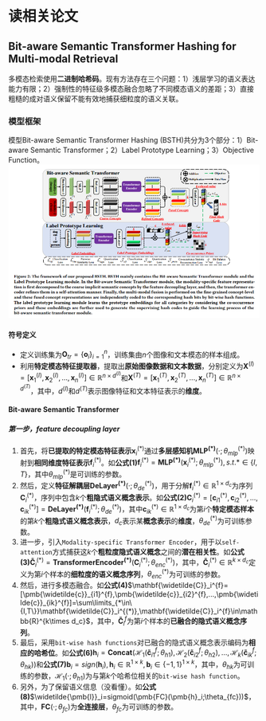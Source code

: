 # 读相关论文
## Bit-aware Semantic Transformer Hashing for Multi-modal Retrieval
多模态检索使用**二进制哈希码**。现有方法存在三个问题：1）浅层学习的语义表达能力有限；2）强制性的特征级多模态融合忽略了不同模态语义的差距；3）直接粗糙的成对语义保留不能有效地捕获细粒度的语义关联。

### 模型框架
模型Bit-aware Semantic Transformer Hashing (BSTH)共分为3个部分：1）Bit-aware Semantic Transformer；2）Label Prototype Learning；3）Objective Function。
![picture 1](assets/images/1685349822578.png)  

#### 符号定义
- 定义训练集为$\mathbf{O}_{tr}=\{\mathbf{o}_i\}_{i=1}^n$，训练集由$n$个图像和文本模态的样本组成。
- 利用**特定模态特征提取器**，提取出**原始图像数据和文本数据**，分别定义为$\mathbf{X}^{(I)}=[\pmb{x}_1^{(I)},\pmb{x}_2^{(I)},...,\pmb{x}_n^{(I)}] \in \mathbb{R}^{n\times d^{(I)}}$和$\mathbf{X}^{(T)}=[\pmb{x}_1^{(T)},\pmb{x}_2^{(T)},...,\pmb{x}_n^{(T)}] \in \mathbb{R}^{n\times d^{(T)}}$，其中，$d^{(I)}$和$d^{(T)}$表示图像特征和文本特征表示的**维度**。

#### Bit-aware Semantic Transformer
##### 第一步，feature decoupling layer
1. 首先，将**已提取的特定模态特征表示**$\pmb{x}_i^{(*)}$通过**多层感知机**$\pmb{MLP^{(*)}}(·;\theta_{mlp}^{(*)})$映射到**相同维度特征表示**$\pmb{f}_i^{(*)}$。如**公式(1)**$\pmb{f}_i^{(*)}=\pmb{MLP^{(*)}}(\pmb{x}_i^{(*)};\theta_{mlp}^{(*)}),s.t.*\in\{I,T\}$，其中$\theta_{mlp}^{(*)}$是可训练的参数。
2. 然后，定义**特征解耦层**$\pmb{DeLayer^{(*)}}(·;\theta_{de}^{(*)})$，用于分解$\pmb{f}_i^{(*)}\in\mathbb{R}^{1\times d_c}$为序列$\mathbf{C}_i^{(*)}$，序列中包含$k$个**粗隐式语义概念表示**。如**公式(2)**$\mathbf{C}_i^{(*)}=[\pmb{c}_{i1}^{(*)},\pmb{c}_{i2}^{(*)},...,\pmb{c}_{ik}^{(*)}]=\pmb{DeLayer^{(*)}}(\pmb{f}_i^{(*)};\theta_{de}^{(*)})$，其中$\pmb{c}_{ik}^{(*)}\in\mathbb{R}^{1\times d_c}$为第$i$个**特定模态样本**的第$k$个**粗隐式语义概念表示**，$d_c$表示某**概念表示**的**维度**，$\theta_{de}^{(*)}$为可训练参数。
3. 进一步，引入`Modality-specific Transformer Encoder`，用于以`self-attention`方式捕获这$k$个**粗粒度隐式语义概念**之间的**潜在相关性**。如**公式(3)**$\mathbf{\widetilde{C}}_i^{(*)}=\pmb{TransformerEncoder^{(*)}}(\mathbf{C}_i^{(*)};\theta_{enc}^{(*)})$，其中，$\mathbf{\widetilde{C}}_i^{(*)}\in\mathbb{R}^{k\times d_c}$定义为第$i$个样本的**细粒度的语义概念序列**，$\theta_{enc}^{(*)}$为可训练的参数。
4. 然后，进行多模态融合。如**公式(4)**$\mathbf{\widetilde{C}}_i^{f}=[\pmb{\widetilde{c}}_{i1}^{f},\pmb{\widetilde{c}}_{i2}^{f},...,\pmb{\widetilde{c}}_{ik}^{f}]=\sum\limits_{*\in\{I,T\}}\mathbf{\widetilde{C}}_i^{(*)},\mathbf{\widetilde{C}}_i^{f}\in\mathbb{R}^{k\times d_c}$，其中，$\mathbf{\widetilde{C}}_i^{f}$为第$i$个样本的**已融合的隐式语义概念序列**。
5. 最后，采用`bit-wise hash functions`对已融合的隐式语义概念表示编码为**相应的哈希位**。如**公式(6)**$\pmb{h}_i=\pmb{Concat}(\mathcal{H}_1(\pmb{\widetilde{c}}_{i1}^{f};\theta_{h1}),\mathcal{H}_2(\pmb{\widetilde{c}}_{i2}^{f};\theta_{h2}),...,\mathcal{H}_k(\pmb{\widetilde{c}}_{ik}^{f};\theta_{hk}))$和**公式(7)**$\pmb{b}_i=sign(\pmb{h}_i),\pmb{h}_i\in\mathbb{R}^{1\times k},\pmb{b}_i\in\{-1,1\}^{1\times k}$，其中，$\theta_{hk}$为可训练的参数，$\mathcal{H}_1(·;\theta_{h1})$为与第$k$个哈希位相关的`bit-wise hash function`。
6. 另外，为了保留语义信息（没看懂）。如**公式(8)**$\widetilde{\pmb{l}}_i=sigmoid(\pmb{FC}(\pmb{h}_i;\theta_{fc}))$，其中，$\pmb{FC}(·;\theta_{fc})$为**全连接层**，$\theta_{fc}$为可训练的参数。